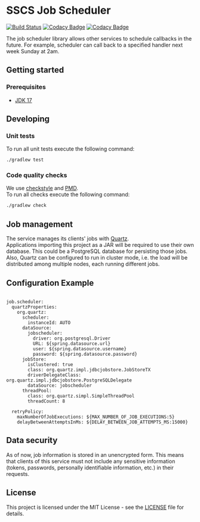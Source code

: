 # SSCS Job Scheduler
[![Build Status](https://travis-ci.org/hmcts/sscs-job-scheduler.svg?branch=master)](https://travis-ci.org/hmcts/sscs-job-scheduler)
[![Codacy Badge](https://api.codacy.com/project/badge/Grade/db1d536343474c40967ab9b236044e1d)](https://www.codacy.com/app/HMCTS/sscs-job-scheduler)
[![Codacy Badge](https://api.codacy.com/project/badge/Coverage/db1d536343474c40967ab9b236044e1d)](https://www.codacy.com/app/HMCTS/sscs-job-scheduler)

The job scheduler library allows other services to schedule callbacks in the future. For example, scheduler
can call back to a specified handler next week Sunday at 2am.

## Getting started

### Prerequisites
- [JDK 17](https://java.com)

## Developing

### Unit tests
To run all unit tests execute the following command:
```bash
./gradlew test
```

### Code quality checks
We use [checkstyle](http://checkstyle.sourceforge.net/) and [PMD](https://pmd.github.io/).  
To run all checks execute the following command:
```bash
./gradlew check
```

## Job management

The service manages its clients' jobs with [Quartz](http://www.quartz-scheduler.org/).  
Applications importing this project as a JAR will be required to use their own database. 
This could be a PostgreSQL database for persisting those jobs. Also, Quartz can be configured
to run in cluster mode, i.e. the load will be distributed among multiple nodes, each
running different jobs.

## Configuration Example

```

job.scheduler:
  quartzProperties:
    org.quartz:
      scheduler:
        instanceId: AUTO
      dataSource:
        jobscheduler:
          driver: org.postgresql.Driver
          URL: ${spring.datasource.url}
          user: ${spring.datasource.username}
          password: ${spring.datasource.password}
      jobStore:
        isClustered: true
        class: org.quartz.impl.jdbcjobstore.JobStoreTX
        driverDelegateClass: org.quartz.impl.jdbcjobstore.PostgreSQLDelegate
        dataSource: jobscheduler
      threadPool:
        class: org.quartz.simpl.SimpleThreadPool
        threadCount: 8

  retryPolicy:
    maxNumberOfJobExecutions: ${MAX_NUMBER_OF_JOB_EXECUTIONS:5}
    delayBetweenAttemptsInMs: ${DELAY_BETWEEN_JOB_ATTEMPTS_MS:15000}

```

## Data security

As of now, job information is stored in an unencrypted form. This means that clients
of this service must not include any sensitive information (tokens, passwords, personally
identifiable information, etc.) in their requests.

## License
This project is licensed under the MIT License - see the [LICENSE](LICENSE) file for details.
